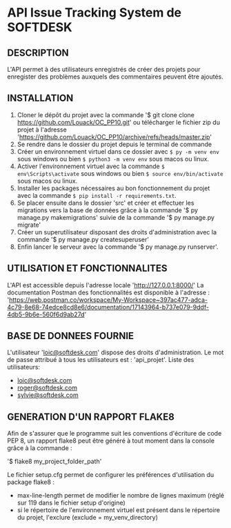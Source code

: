# API Issue Tracking System de SOFTDESK

## DESCRIPTION
L'API permet à des utilisateurs enregistrés de créer des projets pour enregister des problèmes auxquels des commentaires peuvent être ajoutés.

## INSTALLATION

1. Cloner le dépôt du projet avec la commande '$ git clone clone https://github.com/Louack/OC_PP10.git' ou télécharger le fichier zip du projet à l'adresse 'https://github.com/Louack/OC_PP10/archive/refs/heads/master.zip'
2. Se rendre dans le dossier du projet depuis le terminal de commande
3. Créer un environnement virtuel dans ce dossier avec `$ py -m venv env` sous windows ou bien `$ python3 -m venv env` sous macos ou linux.
4. Activer l'environnement virtuel avec la commande `$ env\Scripts\activate` sous windows ou bien `$ source env/bin/activate` sous macos ou linux.
5. Installer les packages nécessaires au bon fonctionnement du projet avec la commande `$ pip install -r requirements.txt`.
6. Se placer ensuite dans le dossier 'src' et créer et effectuer les migrations vers la base de données grâce à la commande '$ py manage.py makemigrations' suivie de la commande '$ py manage.py migrate'
7. Créer un superutilisateur disposant des droits d'administration avec la commande '$ py manage.py createsuperuser'
8. Enfin lancer le serveur avec la commande '$ py manage.py runserver'. 

## UTILISATION ET FONCTIONNALITES

L'API est accessible depuis l'adresse locale 'http://127.0.0.1:8000/'
La documentation Postman des fonctionnalités est disponible à l'adresse : 
'https://web.postman.co/workspace/My-Workspace~397ac477-adca-4c79-8e68-74edce8cd8e6/documentation/17143964-b737e079-9ddf-4db5-9b6e-560f6d9ab27d'

## BASE DE DONNEES FOURNIE

L'utilisateur 'loic@softdesk.com' dispose des droits d'administration.
Le mot de passe attribué à tous les utilisateurs est : 'api_projet'.
Liste des utilisateurs:
* loic@softdesk.com
* roger@softdesk.com
* sylvie@softdesk.com

## GENERATION D'UN RAPPORT FLAKE8

Afin de s'assurer que le programme suit les conventions d'écriture de code PEP 8, un rapport flake8 peut être généré à tout moment dans la console grâce à la commande :

'$ flake8 my_project_folder_path'

Le fichier setup.cfg permet de configurer les préférences d'utilisation du package flake8 :
* max-line-length permet de modifier le nombre de lignes maximum (réglé sur 119 dans le fichier setup d'origine)
* si le répertoire de l'environnement virtuel est présent dans le répertoire du projet, l'exclure (exclude = my_venv_directory)